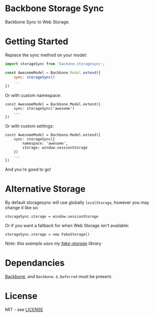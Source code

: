 # Backbone Storage Sync

Backbone Sync to Web Storage.

# Getting Started

Replace the sync method on your model:

```js
import storageSync from 'bacbone.storagesync';

const AwesomeModel = Backbone.Model.extend({
	sync: storageSync()
	...
})
```

Or with custom namespace:

```
const AwesomeModel = Backbone.Model.extend({
	sync: storageSync('awesome')
	...
})
```

Or with custom settings:

```
const AwesomeModel = Backbone.Model.extend({
	sync: storageSync({
		namespace: 'awesome',
		storage: window.sessionStorage
	})
	...
})
```

And you're good to go!

# Alternative Storage

By default storagesync will use globally `localStorage`, however you may change it like so:

```
storageSync.storage = window.sessionStorage
```

Or if you want a fallback for when Web Storage isn't available:

```
storageSync.storage = new FakeStorage()
```

*Note: this example uses my [fake-storage](https://github.com/jacobbuck/fake-storage) library*

# Dependancies

[Backbone](http://backbonejs.org), and `Backbone.$.Deferred` must be present.

# License

MIT - see [LICENSE](LICENSE)
